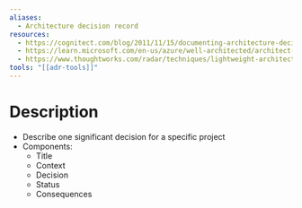 ```yaml
---
aliases:
  - Architecture decision record
resources:
  - https://cognitect.com/blog/2011/11/15/documenting-architecture-decisions
  - https://learn.microsoft.com/en-us/azure/well-architected/architect-role/architecture-decision-record
  - https://www.thoughtworks.com/radar/techniques/lightweight-architecture-decision-records
tools: "[[adr-tools]]"
---
```

# Description
- Describe one significant decision for a specific project
- Components:
	- Title
	- Context
	- Decision
	- Status
	- Consequences